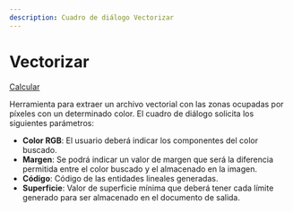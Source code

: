 ```yaml
---
description: Cuadro de diálogo Vectorizar
---
```


# Vectorizar

[Calcular](../fichas-de-herramientas/ficha-de-herramientas-imagen/imagen-calcular.md)

Herramienta para extraer un archivo vectorial con las zonas ocupadas por píxeles con un determinado color. El cuadro de diálogo solicita los siguientes parámetros:

* **Color RGB**: El usuario deberá indicar los componentes del color buscado.
* **Margen**: Se podrá indicar un valor de margen que será la diferencia permitida entre el color buscado y el almacenado en la imagen.
* **Código**: Código de las entidades lineales generadas.
* **Superficie**: Valor de superficie mínima que deberá tener cada límite generado para ser almacenado en el documento de salida.

